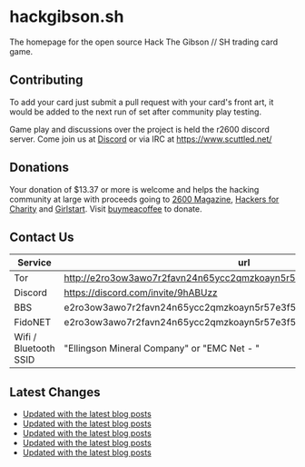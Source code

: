 # hackgibson.sh
The homepage for the open source Hack The Gibson // SH trading card game.


## Contributing

To add your card just submit a pull request with your card's front art, it would be added to the next run of set after community play testing.

Game play and discussions over the project is held the r2600 discord server. Come join us at [Discord](https://discord.com/invite/9hABUzz) or via IRC at https://www.scuttled.net/


## Donations

Your donation of $13.37 or more is welcome and helps the hacking community at large with proceeds going to [2600 Magazine](https://2600.com/), [Hackers for Charity](https://hackersforcharity.org) and [Girlstart](https://girlstart.org).  Visit [buymeacoffee](https://www.buymeacoffee.com/hackgibson.sh) to donate.


## Contact Us

Service | url
-|-
Tor | http://e2ro3ow3awo7r2favn24n65ycc2qmzkoayn5r57e3f56nvjwdcgg32ad.onion
Discord | https://discord.com/invite/9hABUzz
BBS | e2ro3ow3awo7r2favn24n65ycc2qmzkoayn5r57e3f56nvjwdcgg32ad.onion:23
FidoNET | e2ro3ow3awo7r2favn24n65ycc2qmzkoayn5r57e3f56nvjwdcgg32ad.onion:24554
Wifi / Bluetooth SSID | "Ellingson Mineral Company" or "EMC Net - <fidonet address>"

## Latest Changes
<!-- BLOG-POST-LIST:START -->
- [Updated with the latest blog posts](https://github.com/DFW2600/hackgibson.sh/commit/2fefbf4ae0cf54783dcd57e0d0efda285553d369)
- [Updated with the latest blog posts](https://github.com/DFW2600/hackgibson.sh/commit/5adf3adbff0975a0f00f682ddc71e14e419deb54)
- [Updated with the latest blog posts](https://github.com/DFW2600/hackgibson.sh/commit/fca513c44a169ed253edd21a9d79bf05e7bb6990)
- [Updated with the latest blog posts](https://github.com/DFW2600/hackgibson.sh/commit/2377b64d9da54d59e6499cc1f499e3436ad89725)
- [Updated with the latest blog posts](https://github.com/DFW2600/hackgibson.sh/commit/5bf746682d8b22ea2c555eecaa89bc63502ca952)
<!-- BLOG-POST-LIST:END -->
